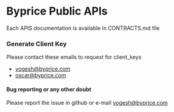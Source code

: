 # Byprice Public APIs 

Each APIS documentation is available in CONTRACTS.md file

### Generate Client Key

Please contact these emails to request for client_keys
- yogesh@byprice.com
- oscar@byprice.com

#### Bug reporting or any other doubt 

Please report the issue in github or e-mail yogesh@byprice.com 
